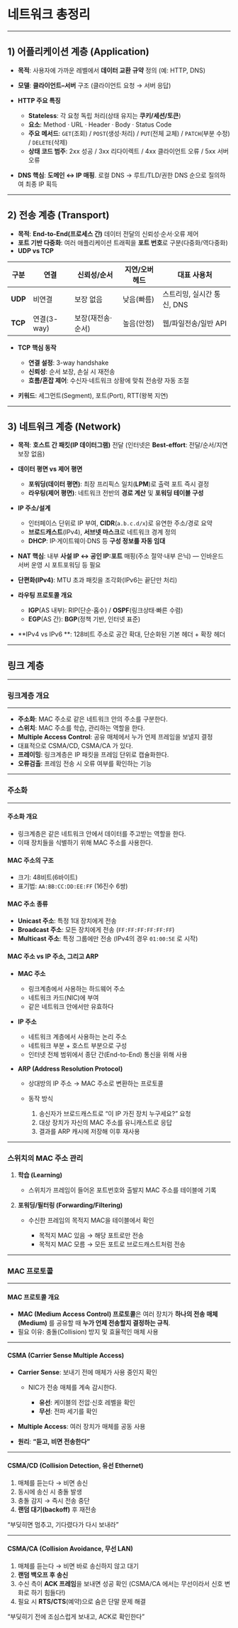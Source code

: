 # 네트워크 총정리

---

## 1) 어플리케이션 계층 (Application)

- **목적**: 사용자에 가까운 레벨에서 **데이터 교환 규약** 정의 (예: HTTP, DNS)
- **모델**: **클라이언트–서버** 구조 (클라이언트 요청 → 서버 응답)
- **HTTP 주요 특징**

  - **Stateless**: 각 요청 독립 처리(상태 유지는 **쿠키/세션/토큰**)
  - **요소**: Method · URL · Header · Body · Status Code
  - **주요 메서드**: `GET`(조회) / `POST`(생성·처리) / `PUT`(전체 교체) / `PATCH`(부분 수정) / `DELETE`(삭제)
  - **상태 코드 범주**: 2xx 성공 / 3xx 리다이렉트 / 4xx 클라이언트 오류 / 5xx 서버 오류

- **DNS 핵심**: **도메인 ↔ IP 매핑**. 로컬 DNS → 루트/TLD/권한 DNS 순으로 질의하여 최종 IP 획득

---

## 2) 전송 계층 (Transport)

- **목적**: **End-to-End(프로세스 간)** 데이터 전달의 신뢰성·순서·오류 제어
- **포트 기반 다중화**: 여러 애플리케이션 트래픽을 **포트 번호**로 구분(다중화/역다중화)
- **UDP vs TCP**

| 구분    | 연결        | 신뢰성/순서       | 지연/오버헤드 | 대표 사용처                |
| ------- | ----------- | ----------------- | ------------- | -------------------------- |
| **UDP** | 비연결      | 보장 없음         | 낮음(빠름)    | 스트리밍, 실시간 통신, DNS |
| **TCP** | 연결(3-way) | 보장(재전송·순서) | 높음(안정)    | 웹/파일전송/일반 API       |

- **TCP 핵심 동작**

  - **연결 설정**: 3-way handshake
  - **신뢰성**: 순서 보장, 손실 시 재전송
  - **흐름/혼잡 제어**: 수신자·네트워크 상황에 맞춰 전송량 자동 조절

- **키워드**: 세그먼트(Segment), 포트(Port), RTT(왕복 지연)

---

## 3) 네트워크 계층 (Network)

- **목적**: **호스트 간 패킷(IP 데이터그램)** 전달 (인터넷은 **Best-effort**: 전달/순서/지연 보장 없음)
- **데이터 평면 vs 제어 평면**

  - **포워딩(데이터 평면)**: 최장 프리픽스 일치(**LPM**)로 출력 포트 즉시 결정
  - **라우팅(제어 평면)**: 네트워크 전반의 **경로 계산** 및 **포워딩 테이블 구성**

- **IP 주소/설계**

  - 인터페이스 단위로 IP 부여, **CIDR**(`a.b.c.d/x`)로 유연한 주소/경로 요약
  - **브로드캐스트**(IPv4), **서브넷 마스크**로 네트워크 경계 정의
  - **DHCP**: IP·게이트웨이·DNS 등 **구성 정보를 자동 임대**

- **NAT 핵심**: 내부 **사설 IP ↔ 공인 IP:포트** 매핑(주소 절약·내부 은닉) — 인바운드 서버 운영 시 포트포워딩 등 필요
- **단편화(IPv4)**: MTU 초과 패킷을 조각화(IPv6는 끝단만 처리)
- **라우팅 프로토콜 개요**

  - **IGP**(AS 내부): RIP(단순·홉수) / **OSPF**(링크상태·빠른 수렴)
  - **EGP**(AS 간): **BGP**(정책 기반, 인터넷 표준)

- **IPv4 vs IPv6 **: 128비트 주소로 공간 확대, 단순화된 기본 헤더 + 확장 헤더

---

## 링크 계층

---

### 링크계층 개요

---

- **주소화**: MAC 주소로 같은 네트워크 안의 주소를 구분한다.
- **스위치**: MAC 주소를 학습, 관리하는 역할을 한다.
- **Multiple Access Control**: 공유 매체에서 누가 언제 프레임을 보낼지 결정
- 대표적으로 CSMA/CD, CSMA/CA 가 있다.
- **프레이밍**: 링크계층은 IP 패킷을 프레임 단위로 캡슐화한다.
- **오류검출**: 프레임 전송 시 오류 여부를 확인하는 기능

---

### 주소화

---

#### 주소화 개요

- 링크계층은 같은 네트워크 안에서 데이터를 주고받는 역할을 한다.
- 이때 장치들을 식별하기 위해 MAC 주소를 사용한다.

#### MAC 주소의 구조

- 크기: 48비트(6바이트)
- 표기법: `AA:BB:CC:DD:EE:FF` (16진수 6쌍)

#### MAC 주소 종류

- **Unicast 주소**: 특정 1대 장치에게 전송
- **Broadcast 주소**: 모든 장치에게 전송 (`FF:FF:FF:FF:FF:FF`)
- **Multicast 주소**: 특정 그룹에만 전송 (IPv4의 경우 `01:00:5E` 로 시작)

#### MAC 주소 vs IP 주소, 그리고 ARP

- **MAC 주소**

  - 링크계층에서 사용하는 하드웨어 주소
  - 네트워크 카드(NIC)에 부여
  - 같은 네트워크 안에서만 유효하다

- **IP 주소**

  - 네트워크 계층에서 사용하는 논리 주소
  - 네트워크 부분 + 호스트 부분으로 구성
  - 인터넷 전체 범위에서 종단 간(End-to-End) 통신을 위해 사용

- **ARP (Address Resolution Protocol)**

  - 상대방의 IP 주소 → MAC 주소로 변환하는 프로토콜
  - 동작 방식

    1. 송신자가 브로드캐스트로 “이 IP 가진 장치 누구세요?” 요청
    2. 대상 장치가 자신의 MAC 주소를 유니캐스트로 응답
    3. 결과를 ARP 캐시에 저장해 이후 재사용

---

### 스위치의 MAC 주소 관리

1. **학습 (Learning)**

   - 스위치가 프레임이 들어온 포트번호와 출발지 MAC 주소를 테이블에 기록

2. **포워딩/필터링 (Forwarding/Filtering)**

   - 수신한 프레임의 목적지 MAC을 테이블에서 확인

     - 목적지 MAC 있음 → 해당 포트로만 전송
     - 목적지 MAC 모름 → 모든 포트로 브로드캐스트처럼 전송

---

### MAC 프로토콜

---

#### MAC 프로토콜 개요

- **MAC (Medium Access Control) 프로토콜**은
  여러 장치가 **하나의 전송 매체(Medium)** 를 공유할 때 **누가 언제 전송할지 결정하는 규칙**.
- 필요 이유: 충돌(Collision) 방지 및 효율적인 매체 사용

---

#### CSMA (Carrier Sense Multiple Access)

- **Carrier Sense**: 보내기 전에 매체가 사용 중인지 확인

  - NIC가 전송 매체를 계속 감시한다.

    - **유선**: 케이블의 전압·신호 레벨을 확인
    - **무선**: 전파 세기를 확인

- **Multiple Access**: 여러 장치가 매체를 공동 사용
- **원리**: **“듣고, 비면 전송한다”**

---

#### CSMA/CD (Collision Detection, 유선 Ethernet)

1. 매체를 듣는다 → 비면 송신
2. 동시에 송신 시 충돌 발생
3. 충돌 감지 → 즉시 전송 중단
4. **랜덤 대기(backoff)** 후 재전송

“부딪히면 멈추고, 기다렸다가 다시 보내라”

---

#### CSMA/CA (Collision Avoidance, 무선 LAN)

1. 매체를 듣는다 → 비면 바로 송신하지 않고 대기
2. **랜덤 백오프 후 송신**
3. 수신 측이 **ACK 프레임**을 보내면 성공 확인 (CSMA/CA 에서는 무선이라서 신호 변화로 하기 힘들다!)
4. 필요 시 **RTS/CTS**(예약)으로 숨은 단말 문제 해결

“부딪히기 전에 조심스럽게 보내고, ACK로 확인한다”
